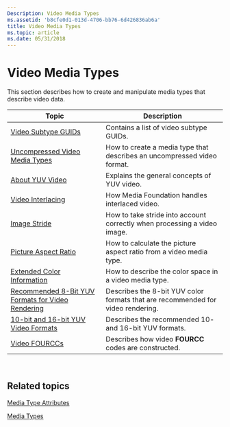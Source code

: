```yaml
---
Description: Video Media Types
ms.assetid: 'b8cfe0d1-013d-4706-bb76-6d426836ab6a'
title: Video Media Types
ms.topic: article
ms.date: 05/31/2018
---
```


# Video Media Types

This section describes how to create and manipulate media types that describe video data.



| Topic                                                                                                      | Description                                                                     |
|------------------------------------------------------------------------------------------------------------|---------------------------------------------------------------------------------|
| [Video Subtype GUIDs](video-subtype-guids.md)                                                             | Contains a list of video subtype GUIDs.                                         |
| [Uncompressed Video Media Types](uncompressed-video-media-types.md)                                       | How to create a media type that describes an uncompressed video format.         |
| [About YUV Video](about-yuv-video.md)                                                                     | Explains the general concepts of YUV video.                                     |
| [Video Interlacing](video-interlacing.md)                                                                 | How Media Foundation handles interlaced video.                                  |
| [Image Stride](image-stride.md)                                                                           | How to take stride into account correctly when processing a video image.        |
| [Picture Aspect Ratio](picture-aspect-ratio.md)                                                           | How to calculate the picture aspect ratio from a video media type.              |
| [Extended Color Information](extended-color-information.md)                                               | How to describe the color space in a video media type.                          |
| [Recommended 8-Bit YUV Formats for Video Rendering](recommended-8-bit-yuv-formats-for-video-rendering.md) | Describes the 8-bit YUV color formats that are recommended for video rendering. |
| [10-bit and 16-bit YUV Video Formats](10-bit-and-16-bit-yuv-video-formats.md)                             | Describes the recommended 10- and 16-bit YUV formats.                           |
| [Video FOURCCs](video-fourccs.md)                                                                         | Describes how video **FOURCC** codes are constructed.                           |



 

## Related topics

<dl> <dt>

[Media Type Attributes](media-type-attributes.md)
</dt> <dt>

[Media Types](media-types.md)
</dt> </dl>

 

 



